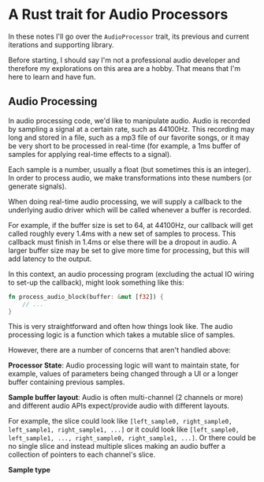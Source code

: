# A Rust trait for Audio Processors

In these notes I'll go over the `AudioProcessor` trait, its previous and current iterations and supporting library.

Before starting, I should say I'm not a professional audio developer and therefore my explorations on this area are a
hobby. That means that I'm here to learn and have fun.

## Audio Processing

In audio processing code, we'd like to manipulate audio. Audio is recorded by sampling a signal at a certain rate, such
as 44100Hz. This recording may long and stored in a file, such as a mp3 file of our favorite songs, or it may be very
short to be processed in real-time (for example, a 1ms buffer of samples for applying real-time effects to a signal).

Each sample is a number, usually a float (but sometimes this is an integer). In order to process audio, we make
transformations into these numbers (or generate signals).

When doing real-time audio processing, we will supply a callback to the underlying audio driver which will be called
whenever a buffer is recorded.

For example, if the buffer size is set to 64, at 44100Hz, our callback will get called roughly every 1.4ms with a new
set of samples to process. This callback must finish in 1.4ms or else there will be a dropout in audio. A larger buffer
size may be set to give more time for processing, but this will add latency to the output.

In this context, an audio processing program (excluding the actual IO wiring to set-up the callback), might look
something like this:

```rust
fn process_audio_block(buffer: &mut [f32]) {
    // ...
}
```

This is very straightforward and often how things look like. The audio processing logic is a function which takes a
mutable slice of samples.

However, there are a number of concerns that aren't handled above:

**Processor State**: Audio processing logic will want to maintain state, for example, values of parameters being changed
through a UI or a longer buffer containing previous samples.

**Sample buffer layout**: Audio is often multi-channel (2 channels or more) and different audio APIs expect/provide
audio with different layouts.

For example, the slice could look like `[left_sample0, right_sample0, left_sample1, right_sample1, ...]`
or it could look like `[left_sample0, left_sample1, ..., right_sample0, right_sample1, ...]`. Or there could be no
single slice and instead multiple slices making an audio buffer a collection of pointers to each channel's slice.

**Sample type** 